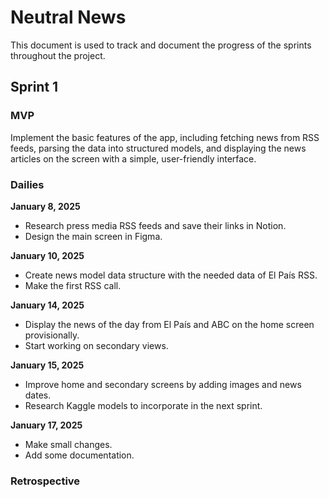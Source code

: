 # Neutral News

This document is used to track and document the progress of the sprints throughout the project.

## Sprint 1
### MVP
Implement the basic features of the app, including fetching news from RSS feeds, parsing the data into structured models, and displaying the news articles on the screen with a simple, user-friendly interface.

### Dailies
**January 8, 2025**
- Research press media RSS feeds and save their links in Notion.
- Design the main screen in Figma.

**January 10, 2025**
- Create news model data structure with the needed data of El País RSS.
- Make the first RSS call.

**January 14, 2025**
- Display the news of the day from El País and ABC on the home screen provisionally.
- Start working on secondary views.

**January 15, 2025**
- Improve home and secondary screens by adding images and news dates.
- Research Kaggle models to incorporate in the next sprint.

**January 17, 2025**
- Make small changes.
- Add some documentation.


### Retrospective
